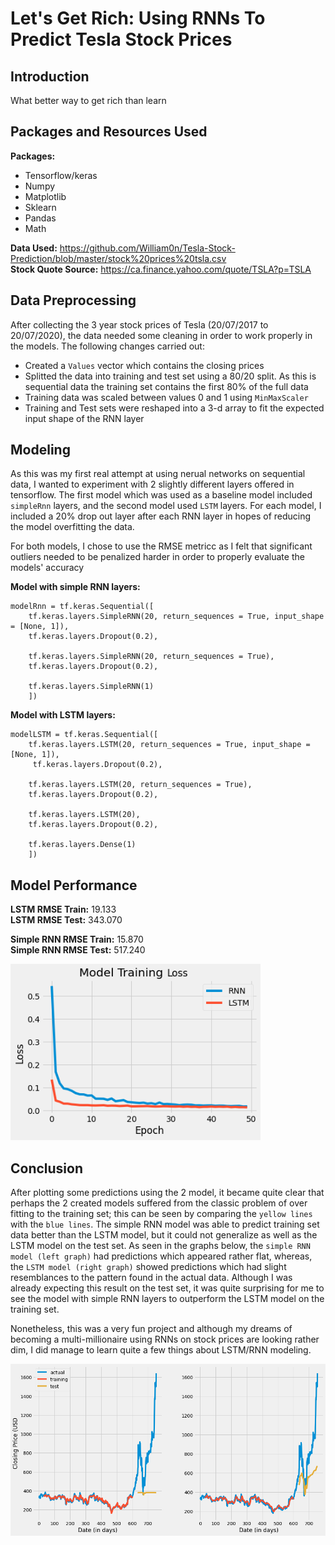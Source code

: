 # Let's Get Rich: Using RNNs To Predict Tesla Stock Prices

## Introduction 

What better way to get rich than learn
## Packages and Resources Used 
**Packages:**
  * Tensorflow/keras
  * Numpy
  * Matplotlib
  * Sklearn
  * Pandas
  * Math
  
**Data Used:** https://github.com/William0n/Tesla-Stock-Prediction/blob/master/stock%20prices%20tsla.csv </br>
**Stock Quote Source:** https://ca.finance.yahoo.com/quote/TSLA?p=TSLA
 
## Data Preprocessing 

After collecting the 3 year stock prices of Tesla (20/07/2017 to 20/07/2020), the data needed some cleaning in order to work properly in the models. The following 
changes carried out: 

  * Created a `Values` vector which contains the closing prices 
  * Splitted the data into training and test set using a 80/20 split. As this is sequential data the training set contains the first 80% of the full data
  * Training data was scaled between values 0 and 1 using `MinMaxScaler` 
  * Training and Test sets were reshaped into a 3-d array to fit the expected input shape of the RNN layer 
## Modeling 

As this was my first real attempt at using nerual networks on sequential data, I wanted to experiment with 2 slightly different layers offered in tensorflow. 
The first model which was used as a baseline model included `simpleRnn` layers, and the second model used `LSTM` layers. For each model, I included a 20% drop out layer after each RNN layer in hopes of reducing the model
overfitting the data. 

For both models, I chose to use the RMSE metricc as I felt that significant outliers needed to be penalized harder in order to properly evaluate the models' accuracy

**Model with simple RNN layers:** </br>
```
modelRnn = tf.keras.Sequential([
    tf.keras.layers.SimpleRNN(20, return_sequences = True, input_shape = [None, 1]),
    tf.keras.layers.Dropout(0.2),
    
    tf.keras.layers.SimpleRNN(20, return_sequences = True),
    tf.keras.layers.Dropout(0.2), 
    
    tf.keras.layers.SimpleRNN(1)
    ])

```

**Model with LSTM layers:**  
```
modelLSTM = tf.keras.Sequential([
    tf.keras.layers.LSTM(20, return_sequences = True, input_shape = [None, 1]),
     tf.keras.layers.Dropout(0.2),
     
    tf.keras.layers.LSTM(20, return_sequences = True),
    tf.keras.layers.Dropout(0.2),
      
    tf.keras.layers.LSTM(20),
    tf.keras.layers.Dropout(0.2), 
    
    tf.keras.layers.Dense(1)
    ])
 ```
## Model Performance 
**LSTM RMSE Train:** 19.133 </br>
**LSTM RMSE Test:** 343.070 </br>

**Simple RNN RMSE Train:** 15.870 </br>
**Simple RNN RMSE Test:** 517.240

<img src="imgs/Model Loss Plot fix.png"  width = 400/>

## Conclusion 
After plotting some predictions using the 2 model, it became quite clear that perhaps the 2 created models suffered from the classic problem of over fitting to the training set; this can be seen by comparing the `yellow lines` with the `blue lines`. The simple RNN model was able to predict training set data better than the LSTM model, but it could not generalize as well as the LSTM model on the test set. As seen in the graphs below, the `simple RNN model (left graph)` had predictions which appeared rather flat, whereas, the `LSTM model (right graph)` showed predictions which had slight resemblances to the pattern found in the actual data. Although I was already expecting this result on the test set, it was quite surprising for me to see the model with simple RNN layers to outperform the LSTM model on the training set. 

Nonetheless, this was a very fun project and although my dreams of becoming a multi-millionaire using RNNs on stock prices are looking rather dim, I did manage to learn quite a few things about LSTM/RNN modeling.


<img src="imgs/Prediction plot.png"  width = 600/>

